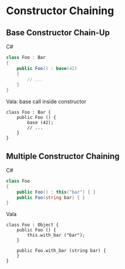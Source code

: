# Constructor Chaining

## Base Constructor Chain-Up

C#

```csharp
class Foo : Bar
{
    public Foo() : base(42)
    {
        // ...
    }
}
```

Vala: base call inside constructor

```vala
class Foo : Bar {
    public Foo () {
        base (42);
        // ...
    }
}
```

## Multiple Constructor Chaining

C#

```csharp
class Foo
{
    public Foo() : this("bar") { }
    public Foo(string bar) { }
}
```

Vala

```vala
class Foo : Object {
    public Foo () {
        this.with_bar ("bar");
    }

    public Foo.with_bar (string bar) {
    }
}
```
